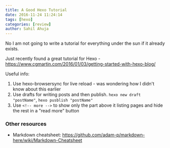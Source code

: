 ```yaml
---
title: A Good Hexo Tutorial
date: 2016-11-24 11:24:14
tags: [hexo]
categories: [review]
author: Sahil Ahuja
---
```


No I am not going to write a tutorial for everything under the sun if it already exists.

Just recently found a great tutorial for Hexo - https://www.cgmartin.com/2016/01/03/getting-started-with-hexo-blog/

Useful info:
1. Use hexo-browsersync for live reload - was wondering how I didn't know about this earlier
1. Use drafts for writing posts and then publish. `hexo new draft "postName"`, `hexo pusblish "postName"`
1. Use `<!-- more -->` to show only the part above it listing pages and hide the rest in a "read more" button

<!--more-->
### Other resources
* Markdown cheatsheet: https://github.com/adam-p/markdown-here/wiki/Markdown-Cheatsheet
